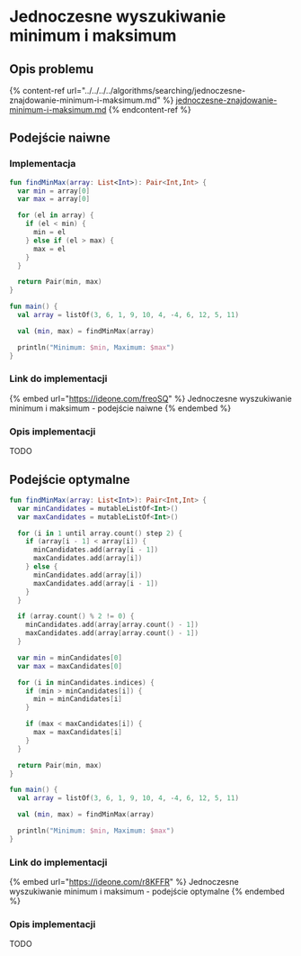 # Jednoczesne wyszukiwanie minimum i maksimum

## Opis problemu

{% content-ref url="../../../../algorithms/searching/jednoczesne-znajdowanie-minimum-i-maksimum.md" %}
[jednoczesne-znajdowanie-minimum-i-maksimum.md](../../../../algorithms/searching/jednoczesne-znajdowanie-minimum-i-maksimum.md)
{% endcontent-ref %}

## Podejście naiwne

### Implementacja

```kotlin
fun findMinMax(array: List<Int>): Pair<Int,Int> {
  var min = array[0]
  var max = array[0]

  for (el in array) {
    if (el < min) {
      min = el
    } else if (el > max) {
      max = el
    }
  }

  return Pair(min, max)
}

fun main() {
  val array = listOf(3, 6, 1, 9, 10, 4, -4, 6, 12, 5, 11)

  val (min, max) = findMinMax(array)

  println("Minimum: $min, Maximum: $max")
}
```

### Link do implementacji

{% embed url="https://ideone.com/freoSQ" %}
Jednoczesne wyszukiwanie minimum i maksimum - podejście naiwne
{% endembed %}

### Opis implementacji

TODO

## Podejście optymalne

```kotlin
fun findMinMax(array: List<Int>): Pair<Int,Int> {
  var minCandidates = mutableListOf<Int>()
  var maxCandidates = mutableListOf<Int>()

  for (i in 1 until array.count() step 2) {
    if (array[i - 1] < array[i]) {
      minCandidates.add(array[i - 1])
      maxCandidates.add(array[i])
    } else {
      minCandidates.add(array[i])
      maxCandidates.add(array[i - 1])
    }
  }

  if (array.count() % 2 != 0) {
    minCandidates.add(array[array.count() - 1])
    maxCandidates.add(array[array.count() - 1])
  }

  var min = minCandidates[0]
  var max = maxCandidates[0]

  for (i in minCandidates.indices) {
    if (min > minCandidates[i]) {
      min = minCandidates[i]
    }

    if (max < maxCandidates[i]) {
      max = maxCandidates[i]
    }
  }

  return Pair(min, max)
}

fun main() {
  val array = listOf(3, 6, 1, 9, 10, 4, -4, 6, 12, 5, 11)

  val (min, max) = findMinMax(array)

  println("Minimum: $min, Maximum: $max")
}
```

### Link do implementacji

{% embed url="https://ideone.com/r8KFFR" %}
Jednoczesne wyszukiwanie minimum i maksimum - podejście optymalne
{% endembed %}

### Opis implementacji

TODO
